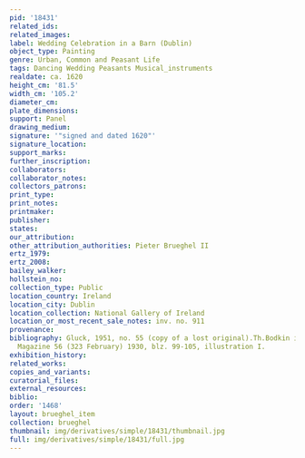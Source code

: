 ```yaml
---
pid: '18431'
related_ids: 
related_images: 
label: Wedding Celebration in a Barn (Dublin)
object_type: Painting
genre: Urban, Common and Peasant Life
tags: Dancing Wedding Peasants Musical_instruments
realdate: ca. 1620
height_cm: '81.5'
width_cm: '105.2'
diameter_cm: 
plate_dimensions: 
support: Panel
drawing_medium: 
signature: '"signed and dated 1620"'
signature_location: 
support_marks: 
further_inscription: 
collaborators: 
collaborator_notes: 
collectors_patrons: 
print_type: 
print_notes: 
printmaker: 
publisher: 
states: 
our_attribution: 
other_attribution_authorities: Pieter Brueghel II
ertz_1979: 
ertz_2008: 
bailey_walker: 
hollstein_no: 
collection_type: Public
location_country: Ireland
location_city: Dublin
location_collection: National Gallery of Ireland
location_or_most_recent_sale_notes: inv. no. 911
provenance: 
bibliography: Gluck, 1951, no. 55 (copy of a lost original).Th.Bodkin in the Burlington
  Magazine 56 (323 February) 1930, blz. 99-105, illustration I.
exhibition_history: 
related_works: 
copies_and_variants: 
curatorial_files: 
external_resources: 
biblio: 
order: '1468'
layout: brueghel_item
collection: brueghel
thumbnail: img/derivatives/simple/18431/thumbnail.jpg
full: img/derivatives/simple/18431/full.jpg
---
```

